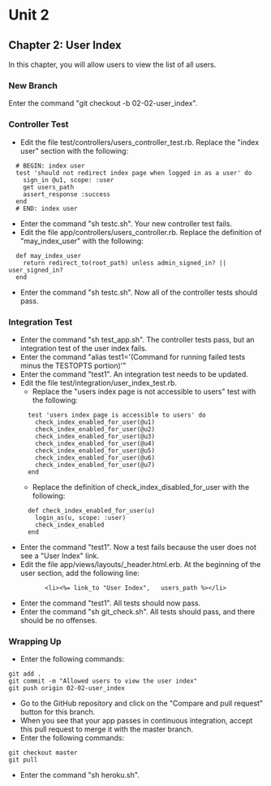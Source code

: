 # Unit 2
## Chapter 2: User Index

In this chapter, you will allow users to view the list of all users.

### New Branch
Enter the command "git checkout -b 02-02-user_index".

### Controller Test
* Edit the file test/controllers/users_controller_test.rb. Replace the "index user" section with the following:
```
  # BEGIN: index user
  test 'should not redirect index page when logged in as a user' do
    sign_in @u1, scope: :user
    get users_path
    assert_response :success
  end
  # END: index user
```
* Enter the command "sh testc.sh".  Your new controller test fails.
* Edit the file app/controllers/users_controller.rb.  Replace the definition of "may_index_user" with the following:
```
  def may_index_user
    return redirect_to(root_path) unless admin_signed_in? || user_signed_in?
  end
```
* Enter the command "sh testc.sh".  Now all of the controller tests should pass.

### Integration Test
* Enter the command "sh test_app.sh". The controller tests pass, but an integration test of the user index fails.
* Enter the command "alias test1='(Command for running failed tests minus the TESTOPTS portion)'"
* Enter the command "test1". An integration test needs to be updated.
* Edit the file test/integration/user_index_test.rb.
  * Replace the "users index page is not accessible to users" test with the following:
  ```
    test 'users index page is accessible to users' do
      check_index_enabled_for_user(@u1)
      check_index_enabled_for_user(@u2)
      check_index_enabled_for_user(@u3)
      check_index_enabled_for_user(@u4)
      check_index_enabled_for_user(@u5)
      check_index_enabled_for_user(@u6)
      check_index_enabled_for_user(@u7)
    end
  ```
  * Replace the definition of check_index_disabled_for_user with the following:
  ```
    def check_index_enabled_for_user(u)
      login_as(u, scope: :user)
      check_index_enabled
    end
  ```
* Enter the command "test1".  Now a test fails because the user does not see a "User Index" link.
* Edit the file app/views/layouts/_header.html.erb.  At the beginning of the user section, add the following line:
```
          <li><%= link_to "User Index",   users_path %></li>
```
* Enter the command "test1".  All tests should now pass.
* Enter the command "sh git_check.sh".  All tests should pass, and there should be no offenses.

### Wrapping Up
* Enter the following commands:
```
git add .
git commit -m "Allowed users to view the user index"
git push origin 02-02-user_index
```
* Go to the GitHub repository and click on the "Compare and pull request" button for this branch.
* When you see that your app passes in continuous integration, accept this pull request to merge it with the master branch.
* Enter the following commands:
```
git checkout master
git pull
```
* Enter the command "sh heroku.sh".
